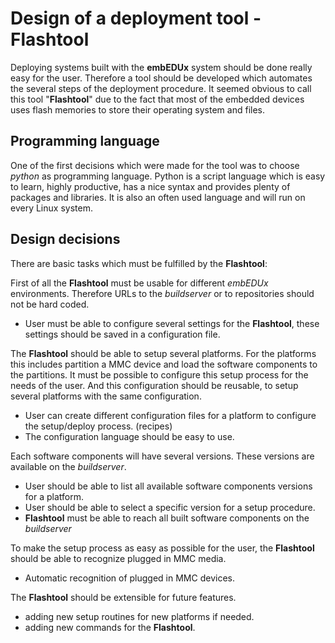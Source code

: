 # Design of a deployment tool - **Flashtool**

Deploying systems built with the **embEDUx** system should be done really easy for
the user. Therefore a tool should be developed which automates the several steps
of the deployment procedure. It seemed obvious to call this tool "**Flashtool**"
due to the fact that most of the embedded devices uses flash memories to store
their operating system and files.

## Programming language

One of the first decisions which were made for the tool was to choose *python*
as programming language. Python is a script language which is easy to learn,
highly productive, has a nice syntax and provides plenty of packages and 
libraries. It is also an often used language and will run on every Linux system.


## Design decisions

There are basic tasks which must be fulfilled by the **Flashtool**:

First of all the **Flashtool** must be usable for different *embEDUx*
environments. Therefore URLs to the *buildserver* or to repositories should not
be hard coded. 

- User must be able to configure several settings for the **Flashtool**, these
    settings should be saved in a configuration file.

The **Flashtool** should be able to setup several platforms. For the platforms
this includes partition a MMC device and load the software components to the
partitions. It must be possible to configure this setup process for the needs of
the user. And this configuration should be reusable, to setup several platforms
with the same configuration.

- User can create different configuration files for a platform to configure the
    setup/deploy process. (recipes)
- The configuration language should be easy to use.

Each software components will have several versions. These versions are
available on the *buildserver*.

- User should be able to list all available software components versions for a
    platform. 
- User should be able to select a specific version for a setup procedure.
- **Flashtool** must be able to reach all built software components on the
    *buildserver*

To make the setup process as easy as possible for the user, the **Flashtool**
should be able to recognize plugged in MMC media. 

- Automatic recognition of plugged in MMC devices.

The **Flashtool** should be extensible for future features.

- adding new setup routines for new platforms if needed.
- adding new commands for the **Flashtool**. 


